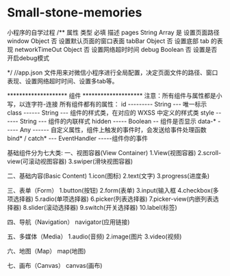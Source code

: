 # Small-stone-memories
小程序的自学过程
/** 
  属性             类型            必填          描述
  pages           String Array     是         设置页面路径
  window          Object           否         设置默认页面的窗口表面
  tabBar          Object           否         设置底部 tab 的表现
  networkTimeOut  Object           否         设置网络超时时间
  debug           Boolean          否         设置是否开启debug模式

*/
//app.json 文件用来对微信小程序进行全局配置，决定页面文件的路径、窗口表现、设置网络超时时间、设置多tab等。

********************   组件   ********************
注意：所有组件与属性都是小写，以连字符-连接
所有组件都有的属性：
id --------- String --- 唯一标示
class ------ String --- 组件的样式类，在对应的 WXSS 中定义的样式类
style ------ String --- 组件的内联样式
hidden ----- Boolean -- 组件是否显示
data-* ----- Any ------ 自定义属性，组件上触发的事件时，会发送给事件处理函数
bind* / catch* --- EventHandler -----组件你的事件

基础组件分为七大类:
一、视图容器(View Container)
  1.View(视图容器)
  2.scroll-view(可滚动视图容器)
  3.swiper(滑块视图容器)

二、基础内容(Basic Content)
  1.icon(图标)
  2.text(文字)
  3.progress(进度条)

三、表单（Form）
  1.button(按钮)
  2.form(表单)
  3.input(输入框
  4.checkbox(多项选择器)
  5.radio(单项选择器)
  6.picker(列表选择器)
  7.picker-view(内嵌列表选择器)
  8.slider(滚动选择器)
  9.switch(开关选择器)
  10.label(标签)

四、导航（Navigation）
  navigator(应用链接)

五、多媒体（Media）
  1.audio(音频)
  2.image(图片
  3.video(视频)

六、地图（Map）
  map(地图)

七、画布（Canvas）
  canvas(画布)